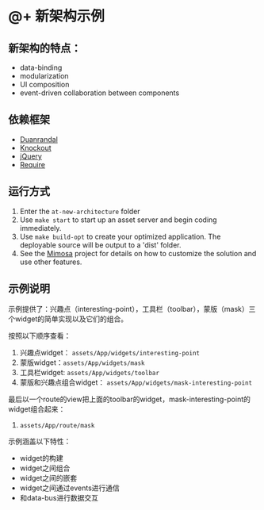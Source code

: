 # @+ 新架构示例

## 新架构的特点：
* data-binding
* modularization
* UI composition
* event-driven collaboration between components

## 依赖框架
* [Duanrandal](http://durandaljs.com/)
* [Knockout](http://knockoutjs.com/index.html)
* [jQuery](http://jquery.com/)
* [Require](http://requirejs.org/)

## 运行方式
1. Enter the `at-new-architecture` folder 
2. Use `make start` to start up an asset server and begin coding immediately.
3. Use `make build-opt` to create your optimized application. The deployable source will be output to a 'dist' folder.
4. See the [Mimosa](http://mimosajs.com/) project for details on how to customize the solution and use other features.

## 示例说明
示例提供了：兴趣点（interesting-point），工具栏（toolbar），蒙版（mask）三个widget的简单实现以及它们的组合。

按照以下顺序查看：

1. 兴趣点widget： `assets/App/widgets/interesting-point`
2. 蒙版widget：`assets/App/widgets/mask`
3. 工具栏widget: `assets/App/widgets/toolbar`
4. 蒙版和兴趣点组合widget： `assets/App/widgets/mask-interesting-point`

最后以一个route的view把上面的toolbar的widget，mask-interesting-point的widget组合起来：

1. `assets/App/route/mask`

示例涵盖以下特性：
* widget的构建
* widget之间组合
* widget之间的嵌套
* widget之间通过events进行通信
* 和data-bus进行数据交互
